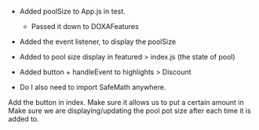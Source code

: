 - Added poolSize to App.js in test. 
    - Passed it down to DOXAFeatures
- Added the event listener, to display the poolSize

- Added to pool size display in featured > index.js (the state of pool)

- Added button + handleEvent to highlights > Discount

- Do I also need to import SafeMath anywhere.

Add the button in index. Make sure it allows us to put a certain amount in
Make sure we are displaying/updating the pool pot size after each time it is added to.